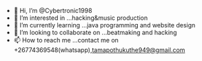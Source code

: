 - 👋 Hi, I’m @Cybertronic1998
- 👀 I’m interested in ...hacking&music production
- 🌱 I’m currently learning ...java programming and website design
- 💞️ I’m looking to collaborate on ...beatmaking and hacking
- 📫 How to reach me ...contact me on +26774369548(whatsapp),tamapothukuthe949@gmail.com

<!---
Cybertronic1998/Cybertronic1998 is a ✨ special ✨ repository because its `README.md` (this file) appears on your GitHub profile.
You can click the Preview link to take a look at your changes.
--->
